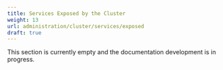 ```yaml
---
title: Services Exposed by the Cluster
weight: 13
url: administration/cluster/services/exposed
draft: true
---
```


This section is currently empty and the documentation development is in progress.